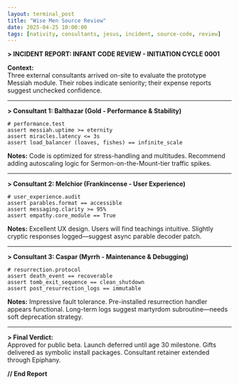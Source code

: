 ```yaml
---
layout: terminal_post
title: "Wise Men Source Review"
date: 2025-04-25 10:00:00
tags: [nativity, consultants, jesus, incident, source-code, review]
---
```


**> INCIDENT REPORT: INFANT CODE REVIEW - INITIATION CYCLE 0001**

**Context:**  
Three external consultants arrived on-site to evaluate the prototype Messiah module. Their robes indicate seniority; their expense reports suggest unchecked confidence.

---

**> Consultant 1: Balthazar (Gold - Performance & Stability)**  
```
# performance.test
assert messiah.uptime >= eternity
assert miracles.latency <= 3s
assert load_balancer (loaves, fishes) == infinite_scale
```
**Notes:** Code is optimized for stress-handling and multitudes. Recommend adding autoscaling logic for Sermon-on-the-Mount-tier traffic spikes.

---

**> Consultant 2: Melchior (Frankincense - User Experience)**  
```
# user_experience.audit
assert parables.format == accessible
assert messaging.clarity >= 95%
assert empathy.core_module == True
```
**Notes:** Excellent UX design. Users will find teachings intuitive. Slightly cryptic responses logged—suggest async parable decoder patch.

---

**> Consultant 3: Caspar (Myrrh - Maintenance & Debugging)**  
```
# resurrection.protocol
assert death_event == recoverable
assert tomb_exit_sequence == clean_shutdown
assert post_resurrection_logs == immutable
```
**Notes:** Impressive fault tolerance. Pre-installed resurrection handler appears functional. Long-term logs suggest martyrdom subroutine—needs soft deprecation strategy.

---

**> Final Verdict:**  
Approved for public beta. Launch deferred until age 30 milestone. Gifts delivered as symbolic install packages. Consultant retainer extended through Epiphany.

**// End Report**

